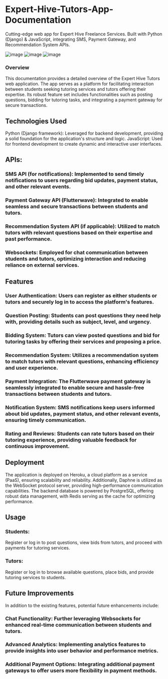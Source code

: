 # Expert-Hive-Tutors-App-Documentation
Cutting-edge web app for Expert Hive Freelance Services. Built with Python (Django) &amp; JavaScript, integrating SMS, Payment Gateway, and Recommendation System APIs.

![image](https://github.com/Tobi-joshua/Expert-Hive-Tutors-App-Documentation/assets/62856830/a5fc97d6-5f7f-47b9-9956-e716a46bc9f5)
![image](https://github.com/Tobi-joshua/Expert-Hive-Tutors-App-Documentation/assets/62856830/89926f0b-6c50-49e0-b0ad-f754a382953b)
![image](https://github.com/Tobi-joshua/Expert-Hive-Tutors-App-Documentation/assets/62856830/51707a74-5c34-4b4c-987f-50ba65c9bbef)

### Overview 
This documentation provides a detailed overview of the Expert Hive Tutors web application. The app serves as a platform for facilitating interaction between students seeking tutoring services and tutors offering their expertise. Its robust feature set includes functionalities such as posting questions, bidding for tutoring tasks, and integrating a payment gateway for secure transactions.

## Technologies Used
Python (Django framework): Leveraged for backend development, providing a solid foundation for the application's structure and logic.
JavaScript: Used for frontend development to create dynamic and interactive user interfaces.

## APIs:

### SMS API (for notifications): Implemented to send timely notifications to users regarding bid updates, payment status, and other relevant events.
### Payment Gateway API (Flutterwave): Integrated to enable seamless and secure transactions between students and tutors.
### Recommendation System API (if applicable): Utilized to match tutors with relevant questions based on their expertise and past performance.
### Websockets: Employed for chat communication between students and tutors, optimizing interaction and reducing reliance on external services.

## Features
### User Authentication: Users can register as either students or tutors and securely log in to access the platform's features.
### Question Posting: Students can post questions they need help with, providing details such as subject, level, and urgency.
### Bidding System: Tutors can view posted questions and bid for tutoring tasks by offering their services and proposing a price.
### Recommendation System: Utilizes a recommendation system to match tutors with relevant questions, enhancing efficiency and user experience.
### Payment Integration: The Flutterwave payment gateway is seamlessly integrated to enable secure and hassle-free transactions between students and tutors.
### Notification System: SMS notifications keep users informed about bid updates, payment status, and other relevant events, ensuring timely communication.
### Rating and Reviews: Students can rate tutors based on their tutoring experience, providing valuable feedback for continuous improvement.

## Deployment
The application is deployed on Heroku, a cloud platform as a service (PaaS), ensuring scalability and reliability. Additionally, Daphne is utilized as the WebSocket protocol server, providing high-performance communication capabilities. The backend database is powered by PostgreSQL, offering robust data management, with Redis serving as the cache for optimizing performance.

## Usage
### Students:
Register or log in to post questions, view bids from tutors, and proceed with payments for tutoring services.

### Tutors:
Register or log in to browse available questions, place bids, and provide tutoring services to students.

## Future Improvements
In addition to the existing features, potential future enhancements include:

### Chat Functionality: Further leveraging Websockets for enhanced real-time communication between students and tutors.
### Advanced Analytics: Implementing analytics features to provide insights into user behavior and performance metrics.
### Additional Payment Options: Integrating additional payment gateways to offer users more flexibility in payment methods.
